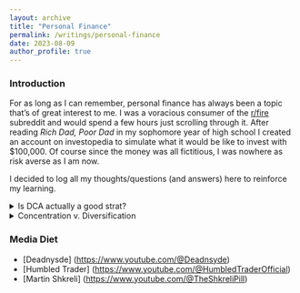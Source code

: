 ```yaml
---
layout: archive
title: "Personal Finance"
permalink: /writings/personal-finance
date: 2023-08-09
author_profile: true
---
```


### Introduction

For as long as I can remember, personal finance has always been a topic that’s of great interest to me. I was a voracious consumer of the [r/fire](https://www.reddit.com/r/Fire/) subreddit and would spend a few hours just scrolling through it. After reading _Rich Dad, Poor Dad_ in my sophomore year of high school I created an account on investopedia to simulate what it would be like to invest with $100,000. Of course since the money was all fictitious, I was nowhere as risk averse as I am now. 

I decided to log all my thoughts/questions (and answers) here to reinforce my learning. 

<details>
    <summary> Is DCA actually a good strat? </summary>
    <p> The short answer: investing a lump sum <a href = "https://www.northwesternmutual.com/life-and-money/is-dollar-cost-averaging-better-than-lump-sum-investing"> outperforms </a> dollar-cost averaging. The longer answer: it depends on a myriad of factors - current financial situation, market volatility, etc. </p>
</details>

<details>
    <summary> Concentration v. Diversification </summary>
    <p> Diversify if you don’t know what you’re doing. If you’re an above average investor, concentration will work in your favor. </p>
</details>

### Media Diet

* [Deadnysde] (https://www.youtube.com/@Deadnsyde)
* [Humbled Trader] (https://www.youtube.com/@HumbledTraderOfficial)
* [Martin Shkreli] (https://www.youtube.com/@TheShkreliPill)
